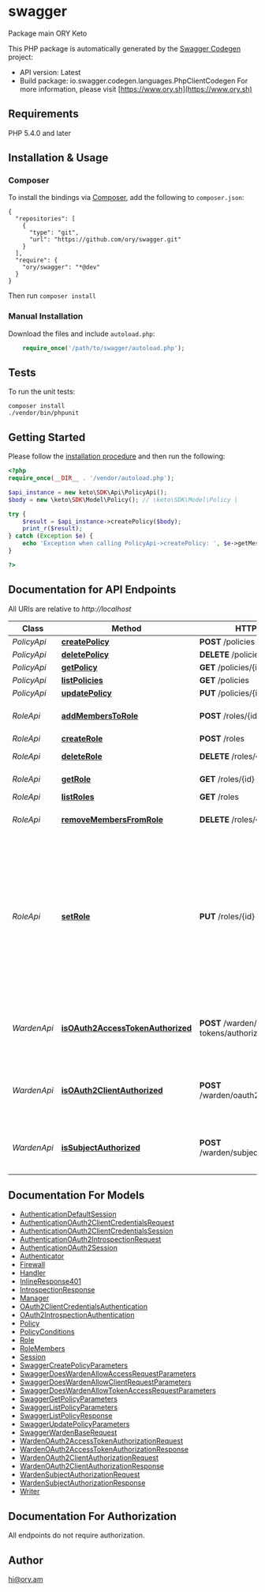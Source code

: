 # swagger
Package main ORY Keto

This PHP package is automatically generated by the [Swagger Codegen](https://github.com/swagger-api/swagger-codegen) project:

- API version: Latest
- Build package: io.swagger.codegen.languages.PhpClientCodegen
For more information, please visit [https://www.ory.sh](https://www.ory.sh)

## Requirements

PHP 5.4.0 and later

## Installation & Usage
### Composer

To install the bindings via [Composer](http://getcomposer.org/), add the following to `composer.json`:

```
{
  "repositories": [
    {
      "type": "git",
      "url": "https://github.com/ory/swagger.git"
    }
  ],
  "require": {
    "ory/swagger": "*@dev"
  }
}
```

Then run `composer install`

### Manual Installation

Download the files and include `autoload.php`:

```php
    require_once('/path/to/swagger/autoload.php');
```

## Tests

To run the unit tests:

```
composer install
./vendor/bin/phpunit
```

## Getting Started

Please follow the [installation procedure](#installation--usage) and then run the following:

```php
<?php
require_once(__DIR__ . '/vendor/autoload.php');

$api_instance = new keto\SDK\Api\PolicyApi();
$body = new \keto\SDK\Model\Policy(); // \keto\SDK\Model\Policy | 

try {
    $result = $api_instance->createPolicy($body);
    print_r($result);
} catch (Exception $e) {
    echo 'Exception when calling PolicyApi->createPolicy: ', $e->getMessage(), PHP_EOL;
}

?>
```

## Documentation for API Endpoints

All URIs are relative to *http://localhost*

Class | Method | HTTP request | Description
------------ | ------------- | ------------- | -------------
*PolicyApi* | [**createPolicy**](docs/Api/PolicyApi.md#createpolicy) | **POST** /policies | 
*PolicyApi* | [**deletePolicy**](docs/Api/PolicyApi.md#deletepolicy) | **DELETE** /policies/{id} | 
*PolicyApi* | [**getPolicy**](docs/Api/PolicyApi.md#getpolicy) | **GET** /policies/{id} | 
*PolicyApi* | [**listPolicies**](docs/Api/PolicyApi.md#listpolicies) | **GET** /policies | 
*PolicyApi* | [**updatePolicy**](docs/Api/PolicyApi.md#updatepolicy) | **PUT** /policies/{id} | 
*RoleApi* | [**addMembersToRole**](docs/Api/RoleApi.md#addmemberstorole) | **POST** /roles/{id}/members | Add members to a role
*RoleApi* | [**createRole**](docs/Api/RoleApi.md#createrole) | **POST** /roles | Create a role
*RoleApi* | [**deleteRole**](docs/Api/RoleApi.md#deleterole) | **DELETE** /roles/{id} | Get a role by its ID
*RoleApi* | [**getRole**](docs/Api/RoleApi.md#getrole) | **GET** /roles/{id} | Get a role by its ID
*RoleApi* | [**listRoles**](docs/Api/RoleApi.md#listroles) | **GET** /roles | List all roles
*RoleApi* | [**removeMembersFromRole**](docs/Api/RoleApi.md#removemembersfromrole) | **DELETE** /roles/{id}/members | Remove members from a role
*RoleApi* | [**setRole**](docs/Api/RoleApi.md#setrole) | **PUT** /roles/{id} | A Role represents a group of users that share the same role and thus permissions. A role could be an administrator, a moderator, a regular user or some other sort of role.
*WardenApi* | [**isOAuth2AccessTokenAuthorized**](docs/Api/WardenApi.md#isoauth2accesstokenauthorized) | **POST** /warden/oauth2/access-tokens/authorize | Check if an OAuth 2.0 access token is authorized to access a resource
*WardenApi* | [**isOAuth2ClientAuthorized**](docs/Api/WardenApi.md#isoauth2clientauthorized) | **POST** /warden/oauth2/clients/authorize | Check if an OAuth 2.0 Client is authorized to access a resource
*WardenApi* | [**isSubjectAuthorized**](docs/Api/WardenApi.md#issubjectauthorized) | **POST** /warden/subjects/authorize | Check if a subject is authorized to access a resource


## Documentation For Models

 - [AuthenticationDefaultSession](docs/Model/AuthenticationDefaultSession.md)
 - [AuthenticationOAuth2ClientCredentialsRequest](docs/Model/AuthenticationOAuth2ClientCredentialsRequest.md)
 - [AuthenticationOAuth2ClientCredentialsSession](docs/Model/AuthenticationOAuth2ClientCredentialsSession.md)
 - [AuthenticationOAuth2IntrospectionRequest](docs/Model/AuthenticationOAuth2IntrospectionRequest.md)
 - [AuthenticationOAuth2Session](docs/Model/AuthenticationOAuth2Session.md)
 - [Authenticator](docs/Model/Authenticator.md)
 - [Firewall](docs/Model/Firewall.md)
 - [Handler](docs/Model/Handler.md)
 - [InlineResponse401](docs/Model/InlineResponse401.md)
 - [IntrospectionResponse](docs/Model/IntrospectionResponse.md)
 - [Manager](docs/Model/Manager.md)
 - [OAuth2ClientCredentialsAuthentication](docs/Model/OAuth2ClientCredentialsAuthentication.md)
 - [OAuth2IntrospectionAuthentication](docs/Model/OAuth2IntrospectionAuthentication.md)
 - [Policy](docs/Model/Policy.md)
 - [PolicyConditions](docs/Model/PolicyConditions.md)
 - [Role](docs/Model/Role.md)
 - [RoleMembers](docs/Model/RoleMembers.md)
 - [Session](docs/Model/Session.md)
 - [SwaggerCreatePolicyParameters](docs/Model/SwaggerCreatePolicyParameters.md)
 - [SwaggerDoesWardenAllowAccessRequestParameters](docs/Model/SwaggerDoesWardenAllowAccessRequestParameters.md)
 - [SwaggerDoesWardenAllowClientRequestParameters](docs/Model/SwaggerDoesWardenAllowClientRequestParameters.md)
 - [SwaggerDoesWardenAllowTokenAccessRequestParameters](docs/Model/SwaggerDoesWardenAllowTokenAccessRequestParameters.md)
 - [SwaggerGetPolicyParameters](docs/Model/SwaggerGetPolicyParameters.md)
 - [SwaggerListPolicyParameters](docs/Model/SwaggerListPolicyParameters.md)
 - [SwaggerListPolicyResponse](docs/Model/SwaggerListPolicyResponse.md)
 - [SwaggerUpdatePolicyParameters](docs/Model/SwaggerUpdatePolicyParameters.md)
 - [SwaggerWardenBaseRequest](docs/Model/SwaggerWardenBaseRequest.md)
 - [WardenOAuth2AccessTokenAuthorizationRequest](docs/Model/WardenOAuth2AccessTokenAuthorizationRequest.md)
 - [WardenOAuth2AccessTokenAuthorizationResponse](docs/Model/WardenOAuth2AccessTokenAuthorizationResponse.md)
 - [WardenOAuth2ClientAuthorizationRequest](docs/Model/WardenOAuth2ClientAuthorizationRequest.md)
 - [WardenOAuth2ClientAuthorizationResponse](docs/Model/WardenOAuth2ClientAuthorizationResponse.md)
 - [WardenSubjectAuthorizationRequest](docs/Model/WardenSubjectAuthorizationRequest.md)
 - [WardenSubjectAuthorizationResponse](docs/Model/WardenSubjectAuthorizationResponse.md)
 - [Writer](docs/Model/Writer.md)


## Documentation For Authorization

 All endpoints do not require authorization.


## Author

hi@ory.am


